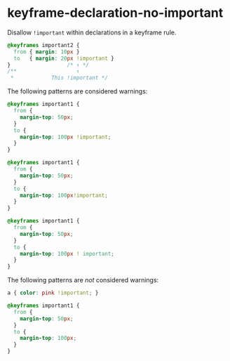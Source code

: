 # keyframe-declaration-no-important

Disallow `!important` within declarations in a keyframe rule.

```css
@keyframes important2 {
  from { margin: 10px }
  to   { margin: 20px !important }
}                  /* ↑ */
/**                   ↑
 *            This !important */
```

The following patterns are considered warnings:

```css
@keyframes important1 {
  from { 
    margin-top: 50px; 
  }
  to { 
    margin-top: 100px !important; 
  }
}
```

```css
@keyframes important1 {
  from { 
    margin-top: 50px; 
  }
  to { 
    margin-top: 100px!important; 
  }
}
```

```css
@keyframes important1 {
  from { 
    margin-top: 50px; 
  }
  to { 
    margin-top: 100px ! important; 
  }
}
```

The following patterns are *not* considered warnings:

```css
a { color: pink !important; }
```

```css
@keyframes important1 {
  from { 
    margin-top: 50px; 
  }
  to { 
    margin-top: 100px; 
  }
}
```
